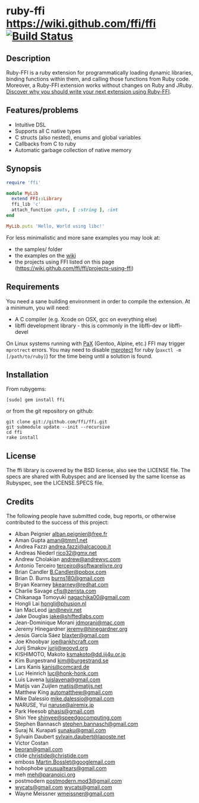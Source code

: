 # ruby-ffi https://wiki.github.com/ffi/ffi [![Build Status](https://travis-ci.org/ffi/ffi.png?branch=master)](https://travis-ci.org/ffi/ffi)

## Description

Ruby-FFI is a ruby extension for programmatically loading dynamic
libraries, binding functions within them, and calling those functions
from Ruby code. Moreover, a Ruby-FFI extension works without changes
on Ruby and JRuby. [Discover why you should write your next extension
using Ruby-FFI](https://wiki.github.com/ffi/ffi/why-use-ffi).

## Features/problems

* Intuitive DSL
* Supports all C native types
* C structs (also nested), enums and global variables
* Callbacks from C to ruby
* Automatic garbage collection of native memory

## Synopsis

```ruby
require 'ffi'

module MyLib
  extend FFI::Library
  ffi_lib 'c'
  attach_function :puts, [ :string ], :int
end

MyLib.puts 'Hello, World using libc!'
```

For less minimalistic and more sane examples you may look at:

* the samples/ folder
* the examples on the [wiki](https://wiki.github.com/ffi/ffi)
* the projects using FFI listed on this page (https://wiki.github.com/ffi/ffi/projects-using-ffi)

## Requirements

You need a sane building environment in order to compile the extension.
At a minimum, you will need:
* A C compiler (e.g. Xcode on OSX, gcc on everything else)
* libffi development library - this is commonly in the libffi-dev or libffi-devel

On Linux systems running with [PaX](https://en.wikipedia.org/wiki/PaX) (Gentoo, Alpine, etc.) FFI may trigger `mprotrect` errors. You may need to disable [mprotect](https://en.wikibooks.org/wiki/Grsecurity/Appendix/Grsecurity_and_PaX_Configuration_Options#Restrict_mprotect.28.29) for ruby (`paxctl -m [/path/to/ruby]`) for the time being until a solution is found.

## Installation

From rubygems:

    [sudo] gem install ffi

or from the git repository on github:

    git clone git://github.com/ffi/ffi.git
    git submodule update --init --recursive
    cd ffi
    rake install

## License

The ffi library is covered by the BSD license, also see the LICENSE file.
The specs are shared with Rubyspec and are licensed by the same license
as Rubyspec, see the LICENSE.SPECS file.

## Credits

The following people have submitted code, bug reports, or otherwise contributed to the success of this project:

* Alban Peignier <alban.peignier@free.fr>
* Aman Gupta <aman@tmm1.net>
* Andrea Fazzi <andrea.fazzi@alcacoop.it>
* Andreas Niederl <rico32@gmx.net>
* Andrew Cholakian <andrew@andrewvc.com>
* Antonio Terceiro <terceiro@softwarelivre.org>
* Brian Candler <B.Candler@pobox.com>
* Brian D. Burns <burns180@gmail.com>
* Bryan Kearney <bkearney@redhat.com>
* Charlie Savage <cfis@zerista.com>
* Chikanaga Tomoyuki <nagachika00@gmail.com>
* Hongli Lai <hongli@phusion.nl>
* Ian MacLeod <ian@nevir.net>
* Jake Douglas <jake@shiftedlabs.com>
* Jean-Dominique Morani <jdmorani@mac.com>
* Jeremy Hinegardner <jeremy@hinegardner.org>
* Jesús García Sáez <blaxter@gmail.com>
* Joe Khoobyar <joe@ankhcraft.com>
* Jurij Smakov <jurij@wooyd.org>
* KISHIMOTO, Makoto <ksmakoto@dd.iij4u.or.jp>
* Kim Burgestrand <kim@burgestrand.se>
* Lars Kanis <kanis@comcard.de>
* Luc Heinrich <luc@honk-honk.com>
* Luis Lavena <luislavena@gmail.com>
* Matijs van Zuijlen <matijs@matijs.net>
* Matthew King <automatthew@gmail.com>
* Mike Dalessio <mike.dalessio@gmail.com>
* NARUSE, Yui <naruse@airemix.jp>
* Park Heesob <phasis@gmail.com>
* Shin Yee <shinyee@speedgocomputing.com>
* Stephen Bannasch <stephen.bannasch@gmail.com>
* Suraj N. Kurapati <sunaku@gmail.com>
* Sylvain Daubert <sylvain.daubert@laposte.net>
* Victor Costan
* beoran@gmail.com
* ctide <christide@christide.com>
* emboss <Martin.Bosslet@googlemail.com>
* hobophobe <unusualtears@gmail.com>
* meh <meh@paranoici.org>
* postmodern <postmodern.mod3@gmail.com>
* wycats@gmail.com <wycats@gmail.com>
* Wayne Meissner <wmeissner@gmail.com>

